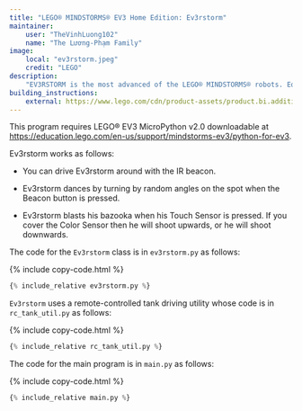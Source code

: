 ```yaml
---
title: "LEGO® MINDSTORMS® EV3 Home Edition: Ev3rstorm"
maintainer:
    user: "TheVinhLuong102"
    name: "The Lương-Phạm Family"
image:
    local: "ev3rstorm.jpeg"
    credit: "LEGO"
description:
    "EV3RSTORM is the most advanced of the LEGO® MINDSTORMS® robots. Equipped with a blasting bazooka and a spinning tri-blade, EV3RSTORM is superior in both intelligence as well as in fighting power."
building_instructions:
    external: https://www.lego.com/cdn/product-assets/product.bi.additional.extra.pdf/31313_X_EV3RSTORM.pdf
---
```



This program requires LEGO® EV3 MicroPython v2.0 downloadable at https://education.lego.com/en-us/support/mindstorms-ev3/python-for-ev3.

Ev3rstorm works as follows:

- You can drive Ev3rstorm around with the IR beacon.

- Ev3rstorm dances by turning by random angles on the spot when the Beacon button is pressed.

- Ev3rstorm blasts his bazooka when his Touch Sensor is pressed. If you cover the Color Sensor then he will shoot upwards, or he will shoot downwards.

The code for the `Ev3rstorm` class is in `ev3rstorm.py` as follows:

{% include copy-code.html %}
```python
{% include_relative ev3rstorm.py %}
```

`Ev3rstorm` uses a remote-controlled tank driving utility whose code is in `rc_tank_util.py` as follows:

{% include copy-code.html %}
```python
{% include_relative rc_tank_util.py %}
```

The code for the main program is in `main.py` as follows:

{% include copy-code.html %}
```python
{% include_relative main.py %}
```
